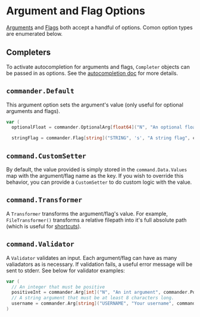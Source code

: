 # Argument and Flag Options

[Arguments](./args.md) and [Flags](./flags.md) both accept a handful of options. Comon option types are enumerated below.

## Completers

To activate autocompletion for arguments and flags, `Completer` objects can be passed in as options. See the [autocompletion doc](../features/autocompletion.md) for more details.

## `commander.Default`

This argument option sets the argument's value (only useful for optional arguments and flags).

```go
var (
  optionalFloat = commander.OptionalArg[float64]("N", "An optional float argument", commander.Default[float64](12.3))

  stringFlag = commander.Flag[string]("STRING", 's', "A string flag", commander.Default[string]("default value"))
```

## `command.CustomSetter`

By default, the value provided is simply stored in the `command.Data.Values` map with the argument/flag name as the key. If you wish to override this behavior, you can provide a `CustomSetter` to do custom logic with the value.

## `command.Transformer`

A `Transformer` transforms the argument/flag's value. For example, `FileTransformer()` transforms a relative filepath into it's full absolute path (which is useful for [shortcuts](../features/shortcuts.md)).

## `command.Validator`

A `Validator` validates an input. Each argument/flag can have as many valiadators as is necessary. If validation fails, a useful error message will be sent to stderr. See below for validator examples:

```go
var (
  // An integer that must be positive
  positiveInt = commander.Arg[int]("N", "An int argument", commander.Positive())
  // A string argument that must be at least 8 characters long.
  username = commander.Arg[string]("USERNAME", "Your username", command.MinLength(8))
)
```
